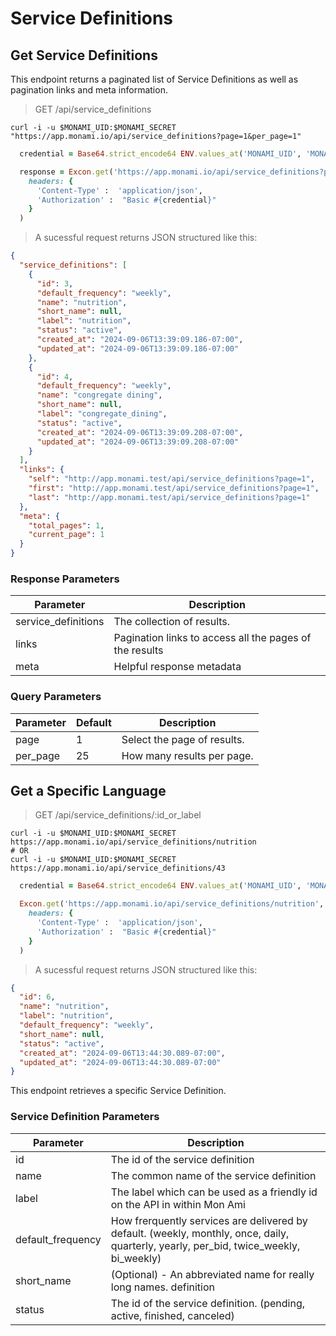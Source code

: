 # Service Definitions

## Get Service Definitions

This endpoint returns a paginated list of Service Definitions as well as pagination links and meta information.

> GET /api/service_definitions

```shell
curl -i -u $MONAMI_UID:$MONAMI_SECRET "https://app.monami.io/api/service_definitions?page=1&per_page=1"
```

```ruby
  credential = Base64.strict_encode64 ENV.values_at('MONAMI_UID', 'MONAMI_SECRET').join(':')

  response = Excon.get('https://app.monami.io/api/service_definitions?page=1&per_page=1',
    headers: {
      'Content-Type' :  'application/json',
      'Authorization' :  "Basic #{credential}"
    }
  )
```

> A sucessful request returns JSON structured like this:

```json
{
  "service_definitions": [
    {
      "id": 3,
      "default_frequency": "weekly",
      "name": "nutrition",
      "short_name": null,
      "label": "nutrition",
      "status": "active",
      "created_at": "2024-09-06T13:39:09.186-07:00",
      "updated_at": "2024-09-06T13:39:09.186-07:00"
    },
    {
      "id": 4,
      "default_frequency": "weekly",
      "name": "congregate dining",
      "short_name": null,
      "label": "congregate_dining",
      "status": "active",
      "created_at": "2024-09-06T13:39:09.208-07:00",
      "updated_at": "2024-09-06T13:39:09.208-07:00"
    }
  ],
  "links": {
    "self": "http://app.monami.test/api/service_definitions?page=1",
    "first": "http://app.monami.test/api/service_definitions?page=1",
    "last": "http://app.monami.test/api/service_definitions?page=1"
  },
  "meta": {
    "total_pages": 1,
    "current_page": 1
  }
}
```

### Response Parameters

| Parameter           | Description                                             |
| ------------------- | ------------------------------------------------------- |
| service_definitions | The collection of results.                              |
| links               | Pagination links to access all the pages of the results |
| meta                | Helpful response metadata                               |

### Query Parameters

| Parameter | Default | Description                 |
| --------- | ------- | --------------------------- |
| page      | 1       | Select the page of results. |
| per_page  | 25      | How many results per page.  |

<!-- <aside class="success">
Remember — the info!
</aside> -->

## Get a Specific Language

> GET /api/service_definitions/:id_or_label

```shell
curl -i -u $MONAMI_UID:$MONAMI_SECRET https://app.monami.io/api/service_definitions/nutrition
# OR
curl -i -u $MONAMI_UID:$MONAMI_SECRET https://app.monami.io/api/service_definitions/43
```

```ruby
  credential = Base64.strict_encode64 ENV.values_at('MONAMI_UID', 'MONAMI_SECRET').join(':')

  Excon.get('https://app.monami.io/api/service_definitions/nutrition',
    headers: {
      'Content-Type' :  'application/json',
      'Authorization' :  "Basic #{credential}"
    }
  )
```

> A sucessful request returns JSON structured like this:

```json
{
  "id": 6,
  "name": "nutrition",
  "label": "nutrition",
  "default_frequency": "weekly",
  "short_name": null,
  "status": "active",
  "created_at": "2024-09-06T13:44:30.089-07:00",
  "updated_at": "2024-09-06T13:44:30.089-07:00"
}
```

This endpoint retrieves a specific Service Definition.

<!-- <aside class="warning">Inside HTML code blocks like this one, you can't use Markdown, so use <code>&lt;code&gt;</code> blocks to denote code.</aside> -->

### Service Definition Parameters

| Parameter         | Description                                                                                                                            |
| ----------------- | -------------------------------------------------------------------------------------------------------------------------------------- |
| id                | The id of the service definition                                                                                                       |
| name              | The common name of the service definition                                                                                              |
| label             | The label which can be used as a friendly id on the API in within Mon Ami                                                              |
| default_frequency | How frerquently services are delivered by default. (weekly, monthly, once, daily, quarterly, yearly, per_bid, twice_weekly, bi_weekly) |
| short_name        | (Optional) - An abbreviated name for really long names. definition                                                                     |
| status            | The id of the service definition. (pending, active, finished, canceled)                                                                |
